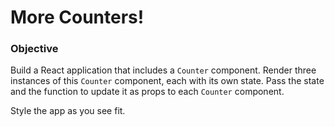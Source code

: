 More Counters!
==============

### Objective

Build a React application that includes a `Counter` component. Render three instances of this `Counter` component, each with its own state. Pass the state and the function to update it as props to each `Counter` component.

Style the app as you see fit.